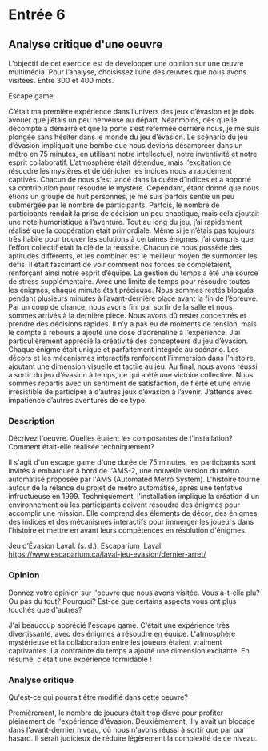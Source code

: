 # Entrée 6
## Analyse critique d'une oeuvre

L’objectif de cet exercice est de développer une opinion sur une œuvre multimédia. Pour l’analyse, choisissez l’une des œuvres que nous avons visitées. 
Entre 300 et 400 mots. 

Escape game

C’était ma première expérience dans l’univers des jeux d’évasion et je dois avouer que j’étais un peu nerveuse au départ. Néanmoins, dès que le décompte a démarré et que la porte s’est refermée derrière nous, je me suis plongée sans hésiter dans le monde du jeu d’évasion. Le scénario du jeu d’évasion impliquait une bombe que nous devions désamorcer dans un métro en 75 minutes, en utilisant notre intellectuel, notre inventivité et notre esprit collaboratif. L’atmosphère était détendue, mais l'excitation de résoudre les mystères et de dénicher les indices nous a rapidement captivés. Chacun de nous s’est lancé dans la quête d’indices et a apporté sa contribution pour résoudre le mystère. Cependant, étant donné que nous étions un groupe de huit personnes, je me suis parfois sentie un peu submergée par le nombre de participants. Parfois, le nombre de participants rendait la prise de décision un peu chaotique, mais cela ajoutait une note humoristique à l’aventure. Tout au long du jeu, j’ai rapidement réalisé que la coopération était primordiale. Même si je n’étais pas toujours très habile pour trouver les solutions à certaines énigmes, j’ai compris que l’effort collectif était la clé de la réussite. Chacun de nous possède des aptitudes différents, et les combiner est le meilleur moyen de surmonter les défis. Il était fascinant de voir comment nos forces se complétaient, renforçant ainsi notre esprit d’équipe. La gestion du temps a été une source de stress supplémentaire. Avec une limite de temps pour résoudre toutes les énigmes, chaque minute était précieuse. Nous sommes restés bloqués pendant plusieurs minutes à l’avant-dernière place avant la fin de l’épreuve. Par un coup de chance, nous avons fini par sortir de la salle et nous sommes arrivés à la dernière pièce. Nous avons dû rester concentrés et prendre des décisions rapides. Il n’y a pas eu de moments de tension, mais le compte à rebours a ajouté une dose d’adrénaline à l’expérience. J’ai particulièrement apprécié la créativité des concepteurs du jeu d’évasion. Chaque énigme était unique et parfaitement intégrée au scénario. Les décors et les mécanismes interactifs renforcent l’immersion dans l’histoire, ajoutant une dimension visuelle et tactile au jeu. Au final, nous avons réussi à sortir du jeu d’évasion à temps, ce qui a été une victoire collective. Nous sommes repartis avec un sentiment de satisfaction, de fierté et une envie irrésistible de participer à d’autres jeux d’évasion à l’avenir. J’attends avec impatience d’autres aventures de ce type.

### Description
Décrivez l'oeuvre. Quelles étaient les composantes de l'installation? Comment était-elle réalisée techniquement? 

Il s'agit d'un escape game d'une durée de 75 minutes, les participants sont invités à embarquer à bord de l'AMS-2, une nouvelle version du métro automatisé proposée par l'AMS (Automated Metro System). L'histoire tourne autour de la relance du projet de métro automatisé, après une tentative infructueuse en 1999. Techniquement, l'installation implique la création d'un environnement où les participants doivent résoudre des énigmes pour accomplir une mission. Elle comprend des éléments de décor, des énigmes, des indices et des mécanismes interactifs pour immerger les joueurs dans l'histoire et mettre en avant leurs compétences en résolution d'énigmes.

Jeu d’Évasion Laval. (s. d.). Escaparium  Laval. https://www.escaparium.ca/laval-jeu-evasion/dernier-arret/

### Opinion
Donnez votre opinion sur l'oeuvre que nous avons visitée. Vous a-t-elle plu? Ou pas du tout? Pourquoi? Est-ce que certains aspects vous ont plus touchés que d'autres? 

J'ai beaucoup apprécié l'escape game. C'était une expérience très divertissante, avec des énigmes à résoudre en équipe. L'atmosphère mystérieuse et la collaboration entre les joueurs étaient vraiment captivantes. La contrainte du temps a ajouté une dimension excitante. En résumé, c'était une expérience formidable !

### Analyse critique
Qu'est-ce qui pourrait être modifié dans cette oeuvre? 

Premièrement, le nombre de joueurs était trop élevé pour profiter pleinement de l'expérience d'évasion. Deuxièmement, il y avait un blocage dans l'avant-dernier niveau, où nous n'avons réussi à sortir que par pur hasard. Il serait judicieux de réduire légèrement la complexité de ce niveau.
